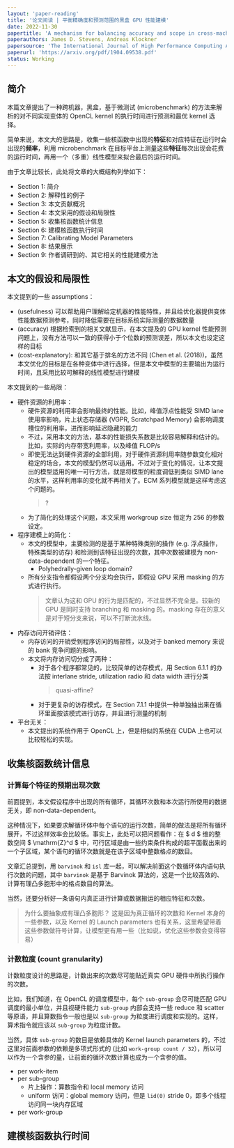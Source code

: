 ```yaml
---
layout: 'paper-reading'
title: '论文阅读 | 平衡精确度和预测范围的黑盒 GPU 性能建模'
date: 2022-11-30
papertitle: 'A mechanism for balancing accuracy and scope in cross-machine black-box GPU performance modeling'
paperauthors: James D. Stevens, Andreas Klockner
papersource: 'The International Journal of High Performance Computing Applications (April 2019)'
paperurl: 'https://arxiv.org/pdf/1904.09538.pdf'
status: Working
---
```


## 简介

本篇文章提出了一种跨机器，黑盒，基于微测试 (microbenchmark) 的方法来解析的对不同实现变体的 OpenCL kernel 的执行时间进行预测和最优 kernel 选择。

简单来说，本文大的思路是，收集一些核函数中出现的**特征**和对应特征在运行时会出现的**频率**，利用 microbenchmark 在目标平台上测量这些**特征**每次出现会花费的运行时间，再用一个（多重）线性模型来拟合最后的运行时间。

由于文章比较长，此处将文章的大概结构列举如下：
- Section 1: 简介
- Section 2: 解释性的例子
- Section 3: 本文贡献概况
- Section 4: 本文采用的假设和局限性
- Section 5: 收集核函数统计信息
- Section 6: 建模核函数执行时间
- Section 7: Calibrating Model Parameters
- Section 8: 结果展示
- Section 9: 作者调研到的、其它相关的性能建模方法

## 本文的假设和局限性

本文提到的一些 assumptions：
  - (usefulness) 可以帮助用户理解给定机器的性能特性，并且给优化器提供变体性能数据预测参考，同时降低需要在目标系统实际测量的数据数量
  - (accuracy) 根据检索到的相关文献显示，在本文提及的 GPU kernel 性能预测问题上，没有方法可以一致的获得小于个位数的预测误差，所以本文也设定这样的目标
  - (cost-explanatory): 和其它基于排名的方法不同 (Chen et al. (2018))，虽然本文优化的目标是在各种变体中进行选择，但是本文中模型的主要输出为运行时间，且采用比较可解释的线性模型进行建模

本文提到的一些局限：
  - 硬件资源的利用率：
    - 硬件资源的利用率会影响最终的性能。比如，峰值浮点性能受 SIMD lane 使用率影响，片上状态存储器 (VGPR, Scratchpad Memory) 会影响调度槽位的利用率，进而影响延迟隐藏的能力
    - 不过，采用本文的方法，基本的性能损失系数是比较容易解释和估计的。比如，实际的内存带宽利用率，以及峰值 FLOP/s
    - 即使无法达到硬件资源的全部利用，对于硬件资源利用率随参数变化相对稳定的场合，本文的模型仍然可以适用。不过对于变化的情况，让本文提出的模型适用的唯一可行方法，就是将模型的粒度调低到类似 SIMD lane 的水平，这样利用率的变化就不再相关了。ECM 系列模型就是这样考虑这个问题的。
      > ?
    - 为了简化的处理这个问题，本文采用 workgroup size 恒定为 256 的参数设定。
  - 程序建模上的简化：
    - 本文的模型中，主要检测的是基于某种特殊类别的操作 (e.g. 浮点操作，特殊类型的访存) 和检测到该特征出现的次数，其中次数被建模为 non-data-dependent 的一个特征。
      - Polyhedrally-given loop domain?
    - 所有分支指令都假设两个分支均会执行，即假设 GPU 采用 masking 的方式进行执行。
      > 文章认为这和 GPU 的行为是匹配的，不过显然不完全是。较新的 GPU 是同时支持 branching 和 masking 的。masking 存在的意义是对于短分支来说，可以不打断流水线。
  - 内存访问开销评估：
    - 内存访问的开销受到程序访问的局部性，以及对于 banked memory 来说的 bank 竞争问题的影响。
    - 本文将内存访问切分成了两种：
      - 对于各个程序都常见的，比较简单的访存模式，用 Section 6.1.1 的办法按 interlane stride, utilization radio 和 data width 进行分类
        > quasi-affine? 
      - 对于更复杂的访存模式，在 Section 7.1.1 中提供一种单独抽出来在循环里面按该模式进行访存，并且进行测量的机制
  - 平台无关：
    - 本文提出的系统作用于 OpenCL 上，但是相似的系统在 CUDA 上也可以比较轻松的实现。

## 收集核函数统计信息

### 计算每个特征的预期出现次数

前面提到，本文假设程序中出现的所有循环，其循环次数和本次运行所使用的数据无关，即 non-data-dependent。

这种情况下，如果要求解循环体中每个语句的运行次数，简单的做法是将所有循环展开，不过这样效率会比较低。事实上，此处可以把问题看作：在 $ d $ 维的整数空间 $ \mathrm{Z}^d $ 中，可行区域是由一些约束条件构成的超平面截出来的一个子区域，某个语句的循环次数就是在该子区域中整数格点的数目。

文章汇总提到，用 `barvinok` 和 `isl` 库一起，可以解决前面这个数循环体内语句执行次数的问题，其中 `barvinok` 是基于 Barvinok 算法的，这是一个比较高效的、计算有理凸多胞形中的格点数目的算法。

当然，还要分析好一条语句内真正进行计算或数据搬运的相应特征和次数。

> 为什么要抽象成有理凸多胞形？ 这是因为真正循环的次数和 Kernel 本身的一些参数，以及 Kernel 的 Launch parameters 也有关系，这里希望带着这些参数做符号计算，让模型更有用一些（比如说，优化这些参数会变得容易）

### 计数粒度 (count granularity)

计数粒度设计的思路是，计数出来的次数尽可能贴近真实 GPU 硬件中所执行操作的次数。

比如，我们知道，在 OpenCL 的调度模型中，每个 `sub-group` 会尽可能匹配 GPU 调度的最小单位，并且视硬件能力 `sub-group` 内部会支持一些 reduce 和 scatter 等原语，并且算数指令一般也是以 `sub-group` 为粒度进行调度和实现的。这样，算术指令就应该以 `sub-group` 为粒度计数。

当然，具体 `sub-group` 的数目是依赖具体的 Kernel launch parameters 的，不过这里对前面参数的依赖是多项式形式的 (比如 `work-group count / 32`），所以可以作为一个含参的量，让前面的循环次数计算也成为一个含参的值。

<!-- TOOD: check this paragraph -->

- per work-item
- per sub-group
  - 片上操作：算数指令和 local memory 访问
  - uniform 访问：global memory 访问，但是 `lid(0)` stride 0，即多个线程访问同一块内存区域
- per work-group

<!-- TODO: barrier -->

## 建模核函数执行时间

